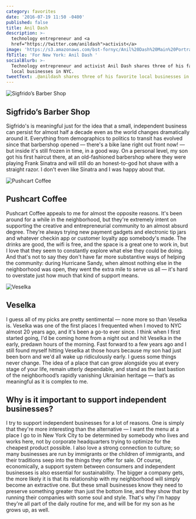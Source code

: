 ```yaml
---
category: favorites
date: '2016-07-19 11:50 -0400'
published: false
title: Anil Dash
description: >-
  technology entrepreneur and <a
  href="https://twitter.com/anildash">activist</a>
image: 'https://s3.amazonaws.com/bst-fornyc/Anil%20Dash%20Main%20Portrait.jpg'
fbTitle: 'For New York: Anil Dash '
socialBlurb: >-
  Technology entrepreneur and activist Anil Dash shares three of his favorite
  local businesses in NYC.
tweetText: .@anildash shares three of his favorite local businesses in NYC.
---
```

![Sigfrido’s Barber Shop](https://s3.amazonaws.com/bst-fornyc/Anil%20Dash%20Sigfrido's.jpg)
## Sigfrido’s Barber Shop
Sigfrido's is meaningful just for the idea that a small, independent business can persist for almost half a decade even as the world changes dramatically around it. Everything from demographics to politics to transit has evolved since that barbershop opened — there's a bike lane right out front now! — but inside it's still frozen in time, in a good way. On a personal level, my son got his first haircut there, at an old-fashioned barbershop where they were playing Frank Sinatra and will still do an honest-to-god hot shave with a straight razor. I don't even like Sinatra and I was happy about that.

![Pushcart Coffee](https://s3.amazonaws.com/bst-fornyc/Anil%20Dash%20Pushcart%20Coffee.jpg)
## Pushcart Coffee
Pushcart Coffee appeals to me for almost the opposite reasons. It's been around for a while in the neighborhood, but they're extremely intent on supporting the creative and entrepreneurial community to an almost absurd degree. They're always trying new payment gadgets and electronic tip jars and whatever checkin app or customer loyalty app somebody's made. The drinks are good, the wifi is free, and the space is a great one to work in, but I love that they seem to constantly explore what else they could be doing. And that's not to say they don't have far more substantive ways of helping the community: during Hurricane Sandy, when almost nothing else in the neighborhood was open, they went the extra mile to serve us all — it's hard to overstate just how much that kind of support means.

![Veselka](https://s3.amazonaws.com/bst-fornyc/Anil%20Dash%20Veselka.jpg)
## Veselka
I guess all of my picks are pretty sentimental — none more so than Veselka is. Veselka was one of the first places I frequented when I moved to NYC almost 20 years ago, and it's been a go-to ever since. I think when I first started going, I'd be coming home from a night out and hit Veselka in the early, predawn hours of the morning. Fast forward to a few years ago and I still found myself hitting Veselka at those hours because my son had just been born and we'd all wake up ridiculously early. I guess some things never change. The idea of a place that can grow alongside you at every stage of your life, remain utterly dependable, and stand as the last bastion of the neighborhood’s rapidly vanishing Ukrainian heritage — that’s as meaningful as it is complex to me.

## Why is it important to support independent businesses?
I try to support independent businesses for a lot of reasons. One is simply that they're more interesting than the alternative — I want the menu at a place I go to in New York City to be determined by somebody who lives and works here, not by corporate headquarters trying to optimize for the cheapest product possible. I also love a strong connection to culture; so many businesses are run by immigrants or the children of immigrants, and their traditions seep into the things they offer for sale. Of course, economically, a support system between consumers and independent businesses is also essential for sustainability. The bigger a company gets, the more likely it is that its relationship with my neighborhood will simply become an extractive one. But these small businesses know they need to preserve something greater than just the bottom line, and they show that by running their companies with some soul and style. That's why I'm happy they're all part of the daily routine for me, and will be for my son as he grows up, as well.

